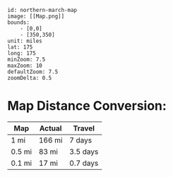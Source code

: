 ```leaflet
id: northern-march-map
image: [[Map.png]]
bounds:
	- [0,0]
	- [350,350]
unit: miles
lat: 175
long: 175
minZoom: 7.5
maxZoom: 10
defaultZoom: 7.5
zoomDelta: 0.5
```
# Map Distance Conversion:

| Map    | Actual | Travel   |
| ------ | ------ | -------- |
| 1 mi   | 166 mi | 7 days   |
| 0.5 mi | 83 mi  | 3.5 days |
| 0.1 mi | 17 mi  | 0.7 days |
